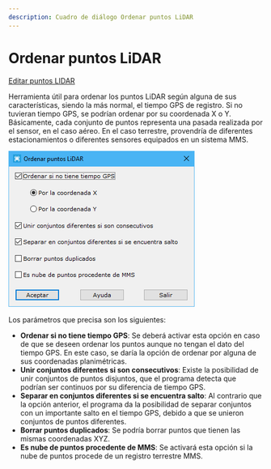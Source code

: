 ```yaml
---
description: Cuadro de diálogo Ordenar puntos LiDAR
---
```


# Ordenar puntos LiDAR

[Editar puntos LIDAR](../../fichas-de-herramientas/ficha-de-herramientas-archivos-lidar/editar-puntos-en-archivos-lidar.md)

Herramienta útil para ordenar los puntos LiDAR según alguna de sus características, siendo la más normal, el tiempo GPS de registro. Si no tuvieran tiempo GPS, se podrían ordenar por su coordenada X o Y. Básicamente, cada conjunto de puntos representa una pasada realizada por el sensor, en el caso aéreo. En el caso terrestre, provendría de diferentes estacionamientos o diferentes sensores equipados en un sistema MMS.

![Cuadro de diálogo Ordenar puntos LiDAR](../../../.gitbook/assets/image-128.png)

Los parámetros que precisa son los siguientes:

* **Ordenar si no tiene tiempo GPS**: Se deberá activar esta opción en caso de que se deseen ordenar los puntos aunque no tengan el dato del tiempo GPS. En este caso, se daría la opción de ordenar por alguna de sus coordenadas planimétricas.
* **Unir conjuntos diferentes si son consecutivos**: Existe la posibilidad de unir conjuntos de puntos disjuntos, que el programa detecta que podrían ser continuos por su diferencia de tiempo GPS.
* **Separar en conjuntos diferentes si se encuentra salto**: Al contrario que la opción anterior, el programa da la posibilidad de separar conjuntos con un importante salto en el tiempo GPS, debido a que se unieron conjuntos de puntos diferentes.
* **Borrar puntos duplicados**: Se podría borrar puntos que tienen las mismas coordenadas XYZ.
* **Es nube de puntos procedente de MMS**: Se activará esta opción si la nube de puntos procede de un registro terrestre MMS.
